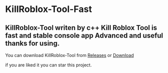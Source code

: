 # KillRoblox-Tool-Fast
## KillRoblox-Tool writen by c++ Kill Roblox Tool is fast and stable console app Advanced and useful thanks for using.

You can download KillRoblox-Tool from [Releases](https://github.com/DeveloperAlex0/KillRoblox-Tool-Fast/releases) or [Download](https://github.com/DeveloperAlex0/KillRoblox-Tool-Fast/releases/download/v1/KillRobloxTool.exe)

if you are liked it you can star this project.
